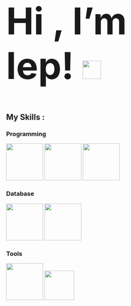 <h1 style="font-size:100px"> Hi , I’m lep! <img src="https://user-images.githubusercontent.com/89125161/129862226-02689496-ad99-40b9-ab4c-beafc2856d45.gif" height="50"> </h1>
<h2>My Skills
:</h2>
<h3>Programming</h3>
<div>
  <img src="https://user-images.githubusercontent.com/89125161/129858692-6c1570bf-0c7b-4348-8d5f-effa1af1838c.png" height="100">        <img src="https://user-images.githubusercontent.com/89125161/129858993-e44e875c-e0b0-47bd-8a18-0e9721c384a2.png" height="100">        <img src="https://user-images.githubusercontent.com/89125161/129859123-0f5ebf0e-8701-4040-a638-c9a7021b12c5.png" height="100">
<h3>Database</h3>
   <img src="https://user-images.githubusercontent.com/89125161/129862315-92046e75-0046-4e1f-a543-cfe16f8f7fa6.png" height="100">        <img src="https://user-images.githubusercontent.com/89125161/129862796-5e011df3-07b3-4d91-825d-d1c923361066.png" height="100">
<h3>Tools</h3>
  <img src="https://user-images.githubusercontent.com/89125161/129863772-a770109c-9642-4fa1-8df9-5a2d1612ad39.png" height="100">        <img src="https://user-images.githubusercontent.com/89125161/129863752-535a5063-9737-41eb-bc50-53fda809cf47.png" height="80">

<!---
lep-flp/lep-flp is a ✨ special ✨ repository because its `README.md` (this file) appears on your GitHub profile.
You can click the Preview link to take a look at your changes.
--->

